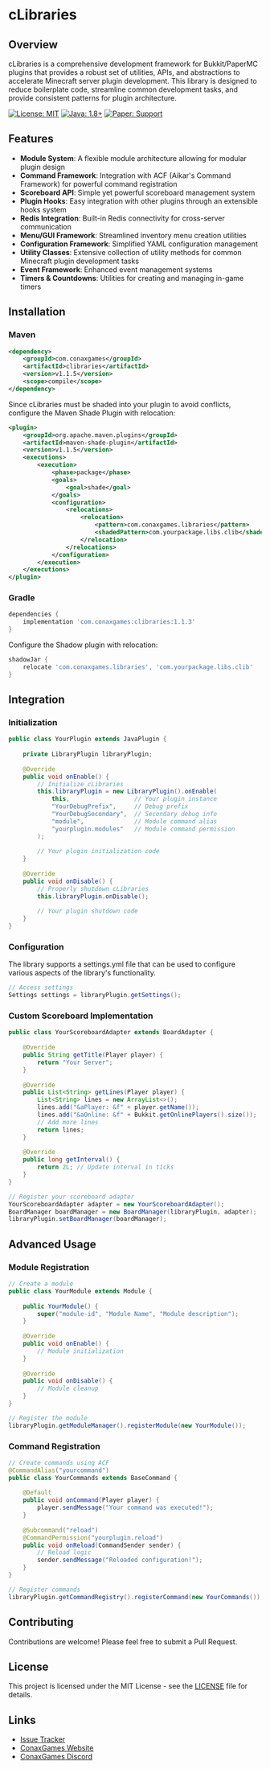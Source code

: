 # cLibraries

## Overview
cLibraries is a comprehensive development framework for Bukkit/PaperMC plugins that provides a robust set of utilities, APIs, and abstractions to accelerate Minecraft server plugin development. This library is designed to reduce boilerplate code, streamline common development tasks, and provide consistent patterns for plugin architecture.

[![License: MIT](https://img.shields.io/badge/License-MIT-yellow.svg)](https://opensource.org/licenses/MIT)
[![Java: 1.8+](https://img.shields.io/badge/Java-1.8%2B-blue.svg)](https://www.oracle.com/java/technologies/javase/javase-jdk8-downloads.html)
[![Paper: Support](https://img.shields.io/badge/Paper-Support-green.svg)](https://papermc.io/)

## Features

- **Module System**: A flexible module architecture allowing for modular plugin design
- **Command Framework**: Integration with ACF (Aikar's Command Framework) for powerful command registration
- **Scoreboard API**: Simple yet powerful scoreboard management system
- **Plugin Hooks**: Easy integration with other plugins through an extensible hooks system
- **Redis Integration**: Built-in Redis connectivity for cross-server communication
- **Menu/GUI Framework**: Streamlined inventory menu creation utilities
- **Configuration Framework**: Simplified YAML configuration management
- **Utility Classes**: Extensive collection of utility methods for common Minecraft plugin development tasks
- **Event Framework**: Enhanced event management systems
- **Timers & Countdowns**: Utilities for creating and managing in-game timers

## Installation

### Maven

```xml
<dependency>
    <groupId>com.conaxgames</groupId>
    <artifactId>clibraries</artifactId>
    <version>v1.1.5</version>
    <scope>compile</scope>
</dependency>
```

Since cLibraries must be shaded into your plugin to avoid conflicts, configure the Maven Shade Plugin with relocation:

```xml
<plugin>
    <groupId>org.apache.maven.plugins</groupId>
    <artifactId>maven-shade-plugin</artifactId>
    <version>v1.1.5</version>
    <executions>
        <execution>
            <phase>package</phase>
            <goals>
                <goal>shade</goal>
            </goals>
            <configuration>
                <relocations>
                    <relocation>
                        <pattern>com.conaxgames.libraries</pattern>
                        <shadedPattern>com.yourpackage.libs.clib</shadedPattern>
                    </relocation>
                </relocations>
            </configuration>
        </execution>
    </executions>
</plugin>
```

### Gradle

```groovy
dependencies {
    implementation 'com.conaxgames:clibraries:1.1.3'
}
```

Configure the Shadow plugin with relocation:

```groovy
shadowJar {
    relocate 'com.conaxgames.libraries', 'com.yourpackage.libs.clib'
}
```

## Integration

### Initialization

```java
public class YourPlugin extends JavaPlugin {
    
    private LibraryPlugin libraryPlugin;
    
    @Override
    public void onEnable() {
        // Initialize cLibraries
        this.libraryPlugin = new LibraryPlugin().onEnable(
            this,                  // Your plugin instance
            "YourDebugPrefix",     // Debug prefix
            "YourDebugSecondary",  // Secondary debug info
            "module",              // Module command alias
            "yourplugin.modules"   // Module command permission
        );
        
        // Your plugin initialization code
    }
    
    @Override
    public void onDisable() {
        // Properly shutdown cLibraries
        this.libraryPlugin.onDisable();
        
        // Your plugin shutdown code
    }
}
```

### Configuration

The library supports a settings.yml file that can be used to configure various aspects of the library's functionality.

```java
// Access settings
Settings settings = libraryPlugin.getSettings();
```

### Custom Scoreboard Implementation

```java
public class YourScoreboardAdapter extends BoardAdapter {
    
    @Override
    public String getTitle(Player player) {
        return "Your Server";
    }
    
    @Override
    public List<String> getLines(Player player) {
        List<String> lines = new ArrayList<>();
        lines.add("&aPlayer: &f" + player.getName());
        lines.add("&aOnline: &f" + Bukkit.getOnlinePlayers().size());
        // Add more lines
        return lines;
    }
    
    @Override
    public long getInterval() {
        return 2L; // Update interval in ticks
    }
}

// Register your scoreboard adapter
YourScoreboardAdapter adapter = new YourScoreboardAdapter();
BoardManager boardManager = new BoardManager(libraryPlugin, adapter);
libraryPlugin.setBoardManager(boardManager);
```

## Advanced Usage

### Module Registration

```java
// Create a module
public class YourModule extends Module {
    
    public YourModule() {
        super("module-id", "Module Name", "Module description");
    }
    
    @Override
    public void onEnable() {
        // Module initialization
    }
    
    @Override
    public void onDisable() {
        // Module cleanup
    }
}

// Register the module
libraryPlugin.getModuleManager().registerModule(new YourModule());
```

### Command Registration

```java
// Create commands using ACF
@CommandAlias("yourcommand")
public class YourCommands extends BaseCommand {
    
    @Default
    public void onCommand(Player player) {
        player.sendMessage("Your command was executed!");
    }
    
    @Subcommand("reload")
    @CommandPermission("yourplugin.reload")
    public void onReload(CommandSender sender) {
        // Reload logic
        sender.sendMessage("Reloaded configuration!");
    }
}

// Register commands
libraryPlugin.getCommandRegistry().registerCommand(new YourCommands());
```

## Contributing

Contributions are welcome! Please feel free to submit a Pull Request.

## License

This project is licensed under the MIT License - see the [LICENSE](LICENSE) file for details.

## Links
- [Issue Tracker](https://github.com/ConaxGames/cLibraries/issues)
- [ConaxGames Website](https://www.conaxgames.com)
- [ConaxGames Discord](https://discord.gg/fYZt22SmTp)

